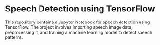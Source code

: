 # Speech Detection using TensorFlow

This repository contains a Jupyter Notebook for speech detection using TensorFlow. The project involves importing speech image data, preprocessing it, and training a machine learning model to detect speech patterns.
